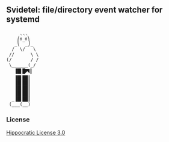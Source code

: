 ## Svidetel: file/directory event watcher for systemd ##
```
     ◟◟◟
    ⎛ಠ ಠ⎞
   _⎝ ‾_⎠_
  /  \/   \
 //      \ \
(/       / /
 \______(_/
   ▐█▌█🭫║
   ▐█▌██║
   ▐█▌██║
   ▐█▌██║
   ▐█▌██║
  _▐█▌██║
 (___(__)
```

### License ###

[Hippocratic License 3.0](https://github.com/roadkell/wiktion/blob/main/LICENSE.md)
